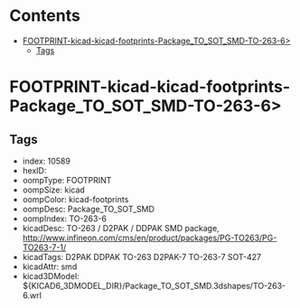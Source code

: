 



Contents
========

* [FOOTPRINT-kicad-kicad-footprints-Package_TO_SOT_SMD-TO-263-6>](#footprint-kicad-kicad-footprints-package_to_sot_smd-to-263-6)
	* [Tags](#tags)

# FOOTPRINT-kicad-kicad-footprints-Package_TO_SOT_SMD-TO-263-6>

## Tags

- index: 10589
- hexID: 
- oompType: FOOTPRINT
- oompSize: kicad
- oompColor: kicad-footprints
- oompDesc: Package_TO_SOT_SMD
- oompIndex: TO-263-6
- kicadDesc: TO-263 / D2PAK / DDPAK SMD package, http://www.infineon.com/cms/en/product/packages/PG-TO263/PG-TO263-7-1/
- kicadTags: D2PAK DDPAK TO-263 D2PAK-7 TO-263-7 SOT-427
- kicadAttr: smd
- kicad3DModel: ${KICAD6_3DMODEL_DIR}/Package_TO_SOT_SMD.3dshapes/TO-263-6.wrl
